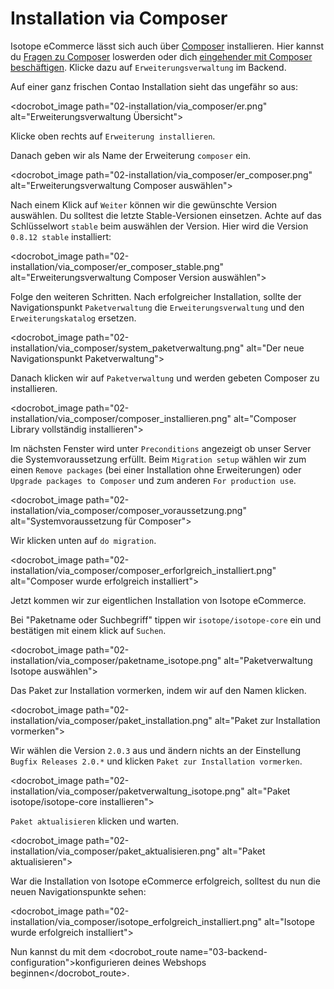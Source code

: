 # Installation via Composer

Isotope eCommerce lässt sich auch über [Composer][1] installieren. Hier kannst du [Fragen zu Composer][2] loswerden oder dich [eingehender mit Composer beschäftigen][3]. Klicke dazu auf `Erweiterungsverwaltung` im Backend.

Auf einer ganz frischen Contao Installation sieht das ungefähr so aus:

<docrobot_image path="02-installation/via_composer/er.png" alt="Erweiterungsverwaltung Übersicht">

Klicke oben rechts auf `Erweiterung installieren`.

Danach geben wir als Name der Erweiterung `composer` ein. 

<docrobot_image path="02-installation/via_composer/er_composer.png" alt="Erweiterungsverwaltung Composer auswählen">

Nach einem Klick auf `Weiter` können wir die gewünschte Version auswählen. Du solltest die letzte Stable-Versionen einsetzen. Achte auf das Schlüsselwort `stable` beim auswählen der Version. Hier wird die Version `0.8.12 stable` installiert:

<docrobot_image path="02-installation/via_composer/er_composer_stable.png" alt="Erweiterungsverwaltung Composer Version auswählen">

Folge den weiteren Schritten. Nach erfolgreicher Installation, sollte der Navigationspunkt `Paketverwaltung` die `Erweiterungsverwaltung` und den `Erweiterungskatalog` ersetzen.

<docrobot_image path="02-installation/via_composer/system_paketverwaltung.png" alt="Der neue Navigationspunkt Paketverwaltung">

Danach klicken wir auf `Paketverwaltung` und werden gebeten Composer zu installieren.

<docrobot_image path="02-installation/via_composer/composer_installieren.png" alt="Composer Library vollständig installieren">

Im nächsten Fenster wird unter `Preconditions` angezeigt ob unser Server die Systemvoraussetzung erfüllt. Beim `Migration setup` wählen wir zum einen `Remove packages` (bei einer Installation ohne Erweiterungen) oder `Upgrade packages to Composer` und zum anderen `For production use`.

<docrobot_image path="02-installation/via_composer/composer_voraussetzung.png" alt="Systemvoraussetzung für Composer">

Wir klicken unten auf `do migration`.

<docrobot_image path="02-installation/via_composer/composer_erforlgreich_installiert.png" alt="Composer wurde erfolgreich installiert">

Jetzt kommen wir zur eigentlichen Installation von Isotope eCommerce.

Bei "Paketname oder Suchbegriff" tippen wir `isotope/isotope-core` ein und bestätigen mit einem klick auf `Suchen`.

<docrobot_image path="02-installation/via_composer/paketname_isotope.png" alt="Paketverwaltung Isotope auswählen">

Das Paket zur Installation vormerken, indem wir auf den Namen klicken.

<docrobot_image path="02-installation/via_composer/paket_installation.png" alt="Paket zur Installation vormerken">

Wir wählen die Version `2.0.3` aus und ändern nichts an der Einstellung `Bugfix Releases 2.0.*` und klicken `Paket zur Installation vormerken`.

<docrobot_image path="02-installation/via_composer/paketverwaltung_isotope.png" alt="Paket isotope/isotope-core installieren">

`Paket aktualisieren` klicken und warten.

<docrobot_image path="02-installation/via_composer/paket_aktualisieren.png" alt="Paket aktualisieren">

War die Installation von Isotope eCommerce erfolgreich, solltest du nun die neuen Navigationspunkte sehen:

<docrobot_image path="02-installation/via_composer/isotope_erfolgreich_installiert.png" alt="Isotope wurde erfolgreich installiert">

Nun kannst du mit dem <docrobot_route name="03-backend-configuration">konfigurieren deines Webshops beginnen</docrobot_route>.

[1]: http://c-c-a.org/ueber-composer
[2]: https://community.contao.org/de/forumdisplay.php?168-composer
[3]: http://de.contaowiki.org/Composer
